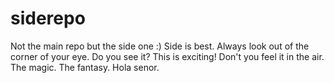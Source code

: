 # siderepo
Not the main repo but the side one :)
Side is best. Always look out of the corner of your eye. Do you see it? This is exciting! Don't you feel it in the air. The magic. The fantasy. Hola senor.
